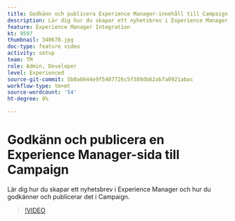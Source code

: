 ```yaml
---
title: Godkänn och publicera Experience Manager-innehåll till Campaign
description: Lär dig hur du skapar ett nyhetsbrev i Experience Manager och hur du godkänner och publicerar det i Campaign.
feature: Experience Manager Integration
kt: 9597
thumbnail: 340678.jpg
doc-type: feature video
activity: setup
team: TM
role: Admin, Developer
level: Experienced
source-git-commit: 5b0a6644e9f5407726c5f389db62ab7a0921abac
workflow-type: tm+mt
source-wordcount: '54'
ht-degree: 0%

---
```


# Godkänn och publicera en Experience Manager-sida till Campaign

Lär dig hur du skapar ett nyhetsbrev i Experience Manager och hur du godkänner och publicerar det i Campaign.

>[!VIDEO](https://video.tv.adobe.com/v/340678?quality=12)
